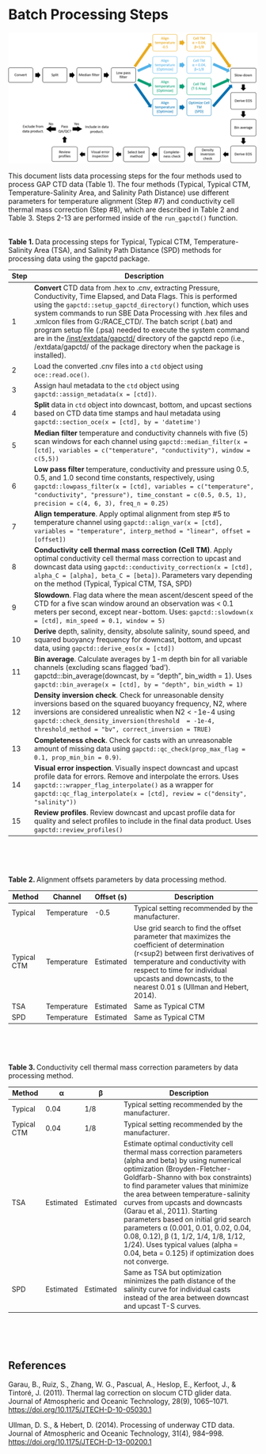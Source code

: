 # Batch Processing Steps

![](/doc/assets/gapctd_workflow.png)

This document lists data processing steps for the four methods used to
process GAP CTD data (Table 1). The four methods (Typical, Typical CTM,
Temperature-Salinity Area, and Salinity Path Distance) use different
parameters for temperature alignment (Step \#7) and conductivity cell
thermal mass correction (Step \#8), which are described in Table 2 and
Table 3. Steps 2-13 are performed inside of the `run_gapctd()` function.
<br><br>

<b>Table 1. </b> Data processing steps for Typical, Typical CTM,
Temperature-Salinity Area (TSA), and Salinity Path Distance (SPD)
methods for processing data using the gapctd package.

| Step | Description                                                                                                                                                                                                                                                                                                                                                                                                                                                                                                                                                        |
|------|--------------------------------------------------------------------------------------------------------------------------------------------------------------------------------------------------------------------------------------------------------------------------------------------------------------------------------------------------------------------------------------------------------------------------------------------------------------------------------------------------------------------------------------------------------------------|
| 1    | <b>Convert</b> CTD data from .hex to .cnv, extracting Pressure, Conductivity, Time Elapsed, and Data Flags. This is performed using the `gapctd::setup_gapctd_directory()` function, which uses system commands to run SBE Data Processing with .hex files and .xmlcon files from G:/RACE_CTD/. The batch script (.bat) and program setup file (.psa) needed to execute the system command are in the [/inst/extdata/gapctd/](/inst/extdata/gapctd/) directory of the gapctd repo (i.e., /extdata/gapctd/ of the package directory when the package is installed). |
| 2    | Load the converted .cnv files into a `ctd` object using `oce::read.oce()`.                                                                                                                                                                                                                                                                                                                                                                                                                                                                                         |
| 3    | Assign haul metadata to the `ctd` object using `gapctd::assign_metadata(x = [ctd])`.                                                                                                                                                                                                                                                                                                                                                                                                                                                                               |
| 4    | <b>Split</b> data in `ctd` object into downcast, bottom, and upcast sections based on CTD data time stamps and haul metadata using `gapctd::section_oce(x = [ctd], by = 'datetime')`                                                                                                                                                                                                                                                                                                                                                                               |
| 5    | <b>Median filter</b> temperature and conductivity channels with five (5) scan windows for each channel using `gapctd::median_filter(x = [ctd], variables = c("temperature", "conductivity"), window = c(5,5))`                                                                                                                                                                                                                                                                                                                                                     |
| 6    | <b>Low pass filter</b> temperature, conductivity and pressure using 0.5, 0.5, and 1.0 second time constants, respectively, using `gapctd::lowpass_filter(x = [ctd], variables = c("temperature", "conductivity", "pressure"), time_constant = c(0.5, 0.5, 1), precision = c(4, 6, 3), freq_n = 0.25)`                                                                                                                                                                                                                                                              |
| 7    | <b>Align temperature</b>. Apply optimal alignment from step \#5 to temperature channel using `gapctd::align_var(x = [ctd], variables = "temperature", interp_method = "linear", offset = [offset])`                                                                                                                                                                                                                                                                                                                                                                |
| 8    | <b>Conductivity cell thermal mass correction (Cell TM)</b>. Apply optimal conductivity cell thermal mass correction to upcast and downcast data using `gapctd::conductivity_correction(x = [ctd], alpha_C = [alpha], beta_C = [beta])`. Parameters vary depending on the method (Typical, Typical CTM, TSA, SPD)                                                                                                                                                                                                                                                   |
| 9    | <b>Slowdown</b>. Flag data where the mean ascent/descent speed of the CTD for a five scan window around an observation was \< 0.1 meters per second, except near-bottom. Uses: `gapctd::slowdown(x = [ctd], min_speed = 0.1, window = 5)`                                                                                                                                                                                                                                                                                                                          |
| 10   | <b>Derive</b> depth, salinity, density, absolute salinity, sound speed, and squared buoyancy frequency for downcast, bottom, and upcast data, using `gapctd::derive_eos(x = [ctd])`                                                                                                                                                                                                                                                                                                                                                                                |
| 11   | <b>Bin average</b>. Calculate averages by 1-m depth bin for all variable channels (excluding scans flagged ‘bad’). gapctd:::bin_average(downcast, by = “depth”, bin_width = 1). Uses `gapctd::bin_average(x = [ctd], by = "depth", bin_width = 1)`                                                                                                                                                                                                                                                                                                                 |
| 12   | <b>Density inversion check</b>. Check for unreasonable density inversions based on the squared buoyancy frequency, N2, where inversions are considered unrealistic when N2 \< -1e-4 using `gapctd::check_density_inversion(threshold  = -1e-4, threshold_method = "bv", correct_inversion = TRUE)`                                                                                                                                                                                                                                                                 |
| 13   | <b>Completeness check</b>. Check for casts with an unreasonable amount of missing data using `gapctd::qc_check(prop_max_flag = 0.1, prop_min_bin = 0.9)`.                                                                                                                                                                                                                                                                                                                                                                                                          |
| 14   | <b>Visual error inspection</b>. Visually inspect downcast and upcast profile data for errors. Remove and interpolate the errors. Uses `gapctd:::wrapper_flag_interpolate()` as a wrapper for `gapctd::qc_flag_interpolate(x = [ctd], review = c("density", "salinity"))`                                                                                                                                                                                                                                                                                           |
| 15   | <b>Review profiles</b>. Review downcast and upcast profile data for quality and select profiles to include in the final data product. Uses `gapctd::review_profiles()`                                                                                                                                                                                                                                                                                                                                                                                             |

<br><br><br>

<b>Table 2. </b> Alignment offsets parameters by data processing method.

| Method      | Channel     | Offset (s) | Description                                                                                                                                                                                                                                                                        |
|-------------|-------------|------------|------------------------------------------------------------------------------------------------------------------------------------------------------------------------------------------------------------------------------------------------------------------------------------|
| Typical     | Temperature | -0.5       | Typical setting recommended by the manufacturer.                                                                                                                                                                                                                                   |
| Typical CTM | Temperature | Estimated  | Use grid search to find the offset parameter that maximizes the coefficient of determination (r\<sup2</sup>) between first derivatives of temperature and conductivity with respect to time for individual upcasts and downcasts, to the nearest 0.01 s (Ullman and Hebert, 2014). |
| TSA         | Temperature | Estimated  | Same as Typical CTM                                                                                                                                                                                                                                                                |
| SPD         | Temperature | Estimated  | Same as Typical CTM                                                                                                                                                                                                                                                                |

<br><br><br>

<b>Table 3. </b> Conductivity cell thermal mass correction parameters by
data processing method.

| Method      | α         | β         | Description                                                                                                                                                                                                                                                                                                                                                                                                                                                                                                                                    |
|-------------|-----------|-----------|------------------------------------------------------------------------------------------------------------------------------------------------------------------------------------------------------------------------------------------------------------------------------------------------------------------------------------------------------------------------------------------------------------------------------------------------------------------------------------------------------------------------------------------------|
| Typical     | 0.04      | 1/8       | Typical setting recommended by the manufacturer.                                                                                                                                                                                                                                                                                                                                                                                                                                                                                               |
| Typical CTM | 0.04      | 1/8       | Typical setting recommended by the manufacturer.                                                                                                                                                                                                                                                                                                                                                                                                                                                                                               |
| TSA         | Estimated | Estimated | Estimate optimal conductivity cell thermal mass correction parameters (alpha and beta) by using numerical optimization (Broyden-Fletcher-Goldfarb-Shanno with box constraints) to find parameter values that minimize the area between temperature-salinity curves from upcasts and downcasts (Garau et al., 2011). Starting parameters based on initial grid search parameters α (0.001, 0.01, 0.02, 0.04, 0.08, 0.12), β (1, 1/2, 1/4, 1/8, 1/12, 1/24). Uses typical values (alpha = 0.04, beta = 0.125) if optimization does not converge. |
| SPD         | Estimated | Estimated | Same as TSA but optimization minimizes the path distance of the salinity curve for individual casts instead of the area between downcast and upcast T-S curves.                                                                                                                                                                                                                                                                                                                                                                                |

<br><br><br>

## References

Garau, B., Ruiz, S., Zhang, W. G., Pascual, A., Heslop, E., Kerfoot, J.,
& Tintoré, J. (2011). Thermal lag correction on slocum CTD glider data.
Journal of Atmospheric and Oceanic Technology, 28(9), 1065–1071.
<https://doi.org/10.1175/JTECH-D-10-05030.1>

Ullman, D. S., & Hebert, D. (2014). Processing of underway CTD data.
Journal of Atmospheric and Oceanic Technology, 31(4), 984–998.
<https://doi.org/10.1175/JTECH-D-13-00200.1>
